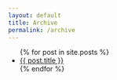 ```yaml
---
layout: default
title: Archive
permalink: /archive
---
```



<ul>
	{% for post in site.posts %}
	<li><a href="{{ post.url }}" class="post-preview">{{ post.title }}</a></li>
	{% endfor %}
</ul>